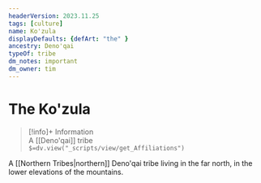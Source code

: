```yaml
---
headerVersion: 2023.11.25
tags: [culture]
name: Ko'zula
displayDefaults: {defArt: "the" }
ancestry: Deno'qai
typeOf: tribe
dm_notes: important
dm_owner: tim
---
```

# The Ko'zula
>[!info]+ Information  
> A [[Deno'qai]] tribe  
> `$=dv.view("_scripts/view/get_Affiliations")`

A [[Northern Tribes|northern]] Deno'qai tribe living in the far north, in the lower elevations of the mountains. 
